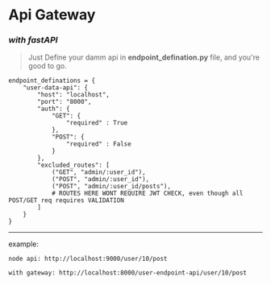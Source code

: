# Api Gateway
### _with fastAPI_

>Just Define your damm api in **endpoint_defination.py** file, and you're good to go.

```
endpoint_definations = {
	"user-data-api": {
		"host": "localhost",
		"port": "8000",
		"auth": {
			"GET": {
				"required" : True
			},
			"POST": {
				"required" : False
			}
		},
		"excluded_routes": [
			("GET", "admin/:user_id"),
			("POST", "admin/:user_id"),
			("POST", "admin/:user_id/posts"),
            # ROUTES HERE WONT REQUIRE JWT CHECK, even though all POST/GET req requires VALIDATION
		]
	}
}
```
***

example:
    
    node api: http://localhost:9000/user/10/post

    with gateway: http://localhost:8000/user-endpoint-api/user/10/post
